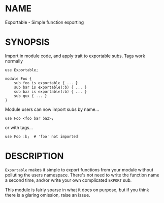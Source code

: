 NAME
====

Exportable - Simple function exporting

SYNOPSIS
========

Import in module code, and apply trait to exportable subs. Tags work normally

```perl-6
use Exportable;

module Foo {
    sub foo is exportable { ... }
    sub bar is exportable(:b) { ... }
    sub baz is exportable(:b) { ... }
    sub qux { ... }
}
```

Module users can now import subs by name...

```perl-6
use Foo <foo bar baz>;
```

or with tags...

```
use Foo :b;  # 'foo' not imported
```

DESCRIPTION
===========

`Exportable` makes it simple to export functions from your module without polluting the users namespace. There's not need to write the function name a second time, and/or write your own complicated `EXPORT` sub.

This module is fairly sparse in what it does on purpose, but if you think there is a glaring omission, raise an issue.
